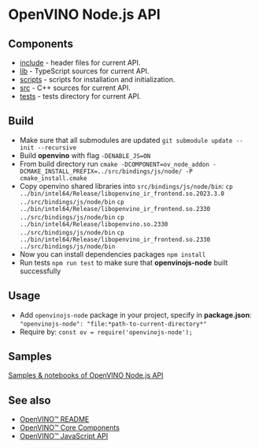 # OpenVINO Node.js API

## Components

- [include](./include/) - header files for current API.
- [lib](./lib/) - TypeScript sources for current API.
- [scripts](./scripts/) - scripts for installation and initialization.
- [src](./src/) - C++ sources for current API.
- [tests](./tests/) - tests directory for current API.

## Build

- Make sure that all submodules are updated `git submodule update --init --recursive`
- Build **openvino** with flag `-DENABLE_JS=ON`
- From build directory run `cmake -DCOMPONENT=ov_node_addon -DCMAKE_INSTALL_PREFIX=../src/bindings/js/node/ -P cmake_install.cmake`
- Copy openvino shared libraries into `src/bindings/js/node/bin`:
  `cp ../bin/intel64/Release/libopenvino_ir_frontend.so.2023.3.0 ../src/bindings/js/node/bin`
  `cp ../bin/intel64/Release/libopenvino_ir_frontend.so.2330 ../src/bindings/js/node/bin`
  `cp ../bin/intel64/Release/libopenvino.so.2330 ../src/bindings/js/node/bin`
  `cp ../bin/intel64/Release/libopenvino_ir_frontend.so.2330 ../src/bindings/js/node/bin`
- Now you can install dependencies packages `npm install`
- Run tests `npm run test` to make sure that **openvinojs-node** built successfully

## Usage

- Add `openvinojs-node` package in your project, specify in **package.json**: `"openvinojs-node": "file:*path-to-current-directory*"`
- Require by: `const ov = require('openvinojs-node');`

## Samples

[Samples & notebooks of OpenVINO Node.js API](../../../../samples/js/node/README.md)

## See also

* [OpenVINO™ README](../../../../README.md)
* [OpenVINO™ Core Components](../../../README.md)
* [OpenVINO™ JavaScript API](../README.md)
